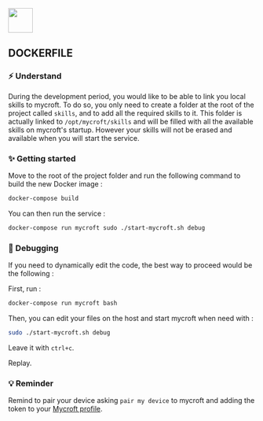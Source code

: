 <img src="https://www.docker.com/sites/default/files/vertical_large.png" height="50px" width="auto">

## DOCKERFILE

### :zap: Understand

During the development period, you would like to be able to link you local skills to mycroft. To do so, you only need to create a folder at the root of the project called `skills`, and to add all the required skills to it. This folder is actually linked to `/opt/mycroft/skills` and will be filled with all the available skills on mycroft's startup. However your skills will not be erased and available when you will start the service.

### :sparkles: Getting started

Move to the root of the project folder and run the following command to build the new Docker image :

```bash
docker-compose build
```

You can then run the service :

```bash
docker-compose run mycroft sudo ./start-mycroft.sh debug
```

### :hammer: Debugging

If you need to dynamically edit the code, the best way to proceed would be the following :

First, run :

```bash
docker-compose run mycroft bash
```

Then, you can edit your files on the host and start mycroft when need with :

```bash
sudo ./start-mycroft.sh debug
```

Leave it with `ctrl+c`.

Replay.

### :bulb: Reminder

Remind to pair your device asking `pair my device` to mycroft and adding the token to your [Mycroft profile](https://home.mycroft.ai/#/device/).